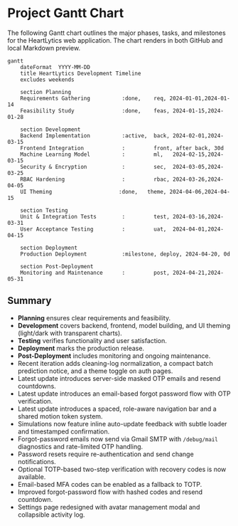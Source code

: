 # Project Gantt Chart

The following Gantt chart outlines the major phases, tasks, and milestones for the HeartLytics web application. The chart renders in both GitHub and local Markdown preview.

```mermaid
gantt
    dateFormat  YYYY-MM-DD
    title HeartLytics Development Timeline
    excludes weekends

    section Planning
    Requirements Gathering          :done,    req, 2024-01-01,2024-01-14
    Feasibility Study               :done,    feas, 2024-01-15,2024-01-28

    section Development
    Backend Implementation          :active,  back, 2024-02-01,2024-03-15
    Frontend Integration            :         front, after back, 30d
    Machine Learning Model          :         ml,   2024-02-15,2024-03-15
    Security & Encryption           :         sec,  2024-03-05,2024-03-25
    RBAC Hardening                  :         rbac, 2024-03-26,2024-04-05
    UI Theming                     :done,   theme, 2024-04-06,2024-04-15

    section Testing
    Unit & Integration Tests        :         test, 2024-03-16,2024-03-31
    User Acceptance Testing         :         uat,  2024-04-01,2024-04-15

    section Deployment
    Production Deployment           :milestone, deploy, 2024-04-20, 0d

    section Post-Deployment
    Monitoring and Maintenance      :         post, 2024-04-21,2024-05-31
```

## Summary
- **Planning** ensures clear requirements and feasibility.
- **Development** covers backend, frontend, model building, and UI theming (light/dark with transparent charts).
- **Testing** verifies functionality and user satisfaction.
- **Deployment** marks the production release.
- **Post-Deployment** includes monitoring and ongoing maintenance.
- Recent iteration adds cleaning-log normalization, a compact batch prediction notice, and a theme toggle on auth pages.
- Latest update introduces server-side masked OTP emails and resend countdowns.
- Latest update introduces an email-based forgot password flow with OTP verification.
- Latest update introduces a spaced, role-aware navigation bar and a shared motion token system.
- Simulations now feature inline auto-update feedback with subtle loader and timestamped confirmation.
- Forgot-password emails now send via Gmail SMTP with `/debug/mail` diagnostics and rate-limited OTP handling.
- Password resets require re-authentication and send change notifications.
- Optional TOTP-based two-step verification with recovery codes is now available.
- Email-based MFA codes can be enabled as a fallback to TOTP.
- Improved forgot-password flow with hashed codes and resend countdown.
- Settings page redesigned with avatar management modal and collapsible activity log.

